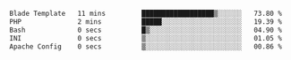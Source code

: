 <!--START_SECTION:waka-->

```txt
Blade Template   11 mins         ██████████████████▒░░░░░░   73.80 %
PHP              2 mins          █████░░░░░░░░░░░░░░░░░░░░   19.39 %
Bash             0 secs          █▒░░░░░░░░░░░░░░░░░░░░░░░   04.90 %
INI              0 secs          ▒░░░░░░░░░░░░░░░░░░░░░░░░   01.05 %
Apache Config    0 secs          ▒░░░░░░░░░░░░░░░░░░░░░░░░   00.86 %
```

<!--END_SECTION:waka-->
